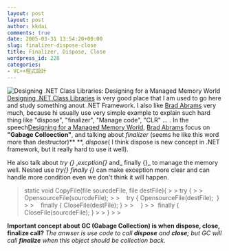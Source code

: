 ```yaml
---
layout: post
layout: post
author: kkdai
comments: true
date: 2005-03-31 13:54:20+00:00
slug: finalizer-dispose-close
title: Finalizer, Dispose, Close
wordpress_id: 220
categories:
- VC++程式設計
---
```


![Designing .NET Class Libraries: Designing for a Managed Memory World](http://msdn.microsoft.com/netframework/art/NETFw.jpg)[Designing .NET Class Libraries](http://msdn.microsoft.com/netframework/programming/classlibraries/default.aspx) is very good place that I am used to go here and study something anout .NET Framework. I also like [Brad Abrams](http://blogs.msdn.com/brada/) very much, because hi usually use very simple example to explain such hard thing like "dispose", "finalizer", "Manage code", "CLR" ... . In the speech[Designing for a Managed Memory World](http://msdn.microsoft.com/netframework/programming/classlibraries/managedmemory), [Brad Abrams](http://blogs.msdn.com/brada/) focus on **"Gabage Colloection"**, and talking about _finalizer_ (seems he like this word more than destructor)** **, _dispose_( I think dispose is new concept in .NET framework, but it really hard to use it well).

He also talk about _try {}_ ,_excption{}_ and_ finally {}_ to manage the memory well. Nested use _try{} finally {}_ can make exception more clear and can handle more condition even we don't think it will happen.

<blockquote>static void CopyFile(file sourcdeFile, file destFile){
> 
> try {
> 
>     OpensourceFile(sourcdeFile);
> 
>    try { OpensourceFile(destFile);  }
> 
>    finally { CloseFile(destFile); }
> 
>    }
> 
>  finally { CloseFile(sourcdeFile); }
> 
> }
> 
> </blockquote>

**Important concept about GC (Gabage Collection) is when dispose, close, finalize call?** _The anwser is use code to call **dispose** and **close**; but GC will call **finalize** when this object should be collection back._
